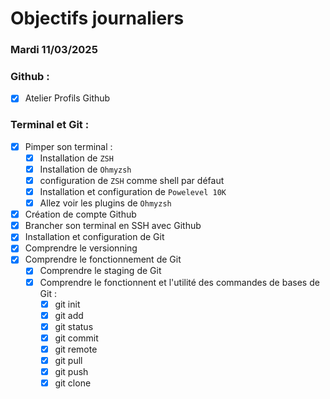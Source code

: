 # Objectifs journaliers

### Mardi 11/03/2025

### Github :
- [x] Atelier Profils Github

### Terminal et Git :
- [x] Pimper son terminal : 
    - [x] Installation de `ZSH`
    - [x] Installation de `Ohmyzsh`
    - [x] configuration de `ZSH` comme shell par défaut
    - [x] Installation et configuration de `Powelevel 10K`
    - [x] Allez voir les plugins de `Ohmyzsh`
- [x] Création de compte Github
- [x] Brancher son terminal en SSH avec Github
- [x] Installation et configuration de Git
- [x] Comprendre le versionning
- [x] Comprendre le fonctionnement de Git
  - [x] Comprendre le staging de Git
  - [x] Comprendre le fonctionnent et l'utilité des commandes de bases de Git :
    - [x] git init
    - [x] git add
    - [x] git status
    - [x] git commit
    - [x] git remote
    - [x] git pull
    - [x] git push
    - [x] git clone
